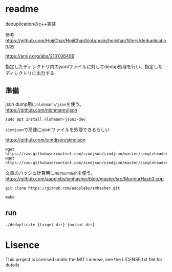 # readme
deduplicationのc++実装

参考
https://github.com/HojiChar/HojiChar/blob/main/hojichar/filters/deduplication.py

https://arxiv.org/abs/2107.06499

指定したディレクトリ内のjsonlファイルに対してdedup処理を行い、指定したディレクトリに出力する

## 準備

json dump用に`nlohmann/json`を使う。  
https://github.com/nlohmann/json  

```
sudo apt install nlohmann-json3-dev
```

`simdjson`で高速にjsonlファイルを処理できるらしい

https://github.com/simdjson/simdjson

```
wget https://raw.githubusercontent.com/simdjson/simdjson/master/singleheader/simdjson.h 
wget https://raw.githubusercontent.com/simdjson/simdjson/master/singleheader/simdjson.cpp 
```


文章のハッシュ計算用に`MurmurHash`を使う。  
https://github.com/aappleby/smhasher/blob/master/src/MurmurHash3.cpp

```
git clone https://github.com/aappleby/smhasher.git
```

```
make
```

## run

```
./deduplicate {target_dir} {output_dir}
```

# Lisence

This project is licensed under the MIT License, see the LICENSE.txt file for details